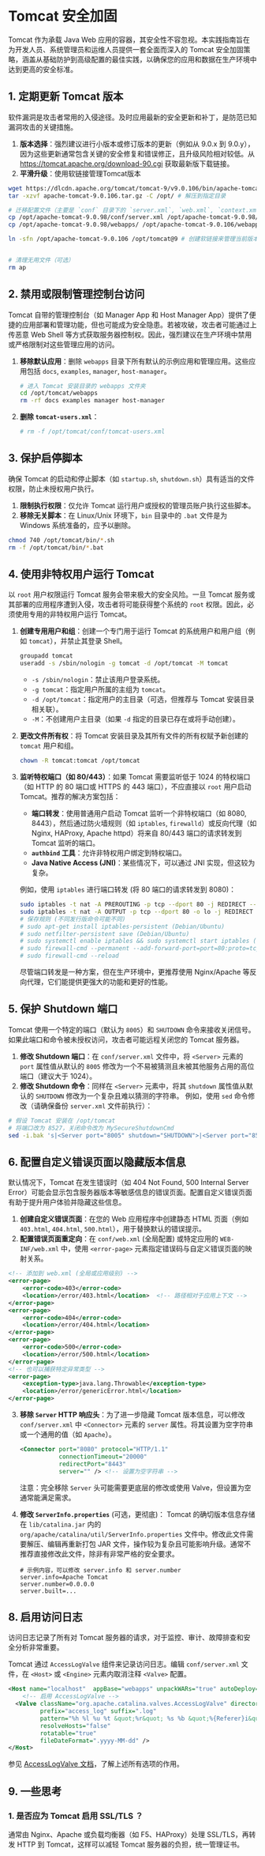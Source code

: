 # Tomcat 安全加固
Tomcat 作为承载 Java Web 应用的容器，其安全性不容忽视。本实践指南旨在为开发人员、系统管理员和运维人员提供一套全面而深入的 Tomcat 安全加固策略，涵盖从基础防护到高级配置的最佳实践，以确保您的应用和数据在生产环境中达到更高的安全标准。

## 1. 定期更新 Tomcat 版本
软件漏洞是攻击者常用的入侵途径。及时应用最新的安全更新和补丁，是防范已知漏洞攻击的关键措施。

1.  **版本选择**：强烈建议进行小版本或修订版本的更新（例如从 9.0.x 到 9.0.y），因为这些更新通常包含关键的安全修复和错误修正，且升级风险相对较低。从 https://tomcat.apache.org/download-90.cgi 获取最新版下载链接。
2.  **平滑升级**：使用软链接管理Tomcat版本

```bash
wget https://dlcdn.apache.org/tomcat/tomcat-9/v9.0.106/bin/apache-tomcat-9.0.106.tar.gz
tar -xzvf apache-tomcat-9.0.106.tar.gz -C /opt/ # 解压到指定目录

# 迁移配置文件（主要是 `conf` 目录下的 `server.xml`, `web.xml`, `context.xml` 等）和部署的应用程序（`webapps` 目录）
cp /opt/apache-tomcat-9.0.98/conf/server.xml /opt/apache-tomcat-9.0.98/conf/web.xml /opt/apache-tomcat-9.0.98/conf/context.xml /opt/apache-tomcat-9.0.106/conf/
cp /opt/apache-tomcat-9.0.98/webapps/ /opt/apache-tomcat-9.0.106/webapps/

ln -sfn /opt/apache-tomcat-9.0.106 /opt/tomcat@9 # 创建软链接来管理当前版本，便于平滑切换


# 清理无用文件（可选）
rm ap

```



## 2. 禁用或限制管理控制台访问

Tomcat 自带的管理控制台（如 Manager App 和 Host Manager App）提供了便捷的应用部署和管理功能，但也可能成为安全隐患。若被攻破，攻击者可能通过上传恶意 Web Shell 等方式获取服务器控制权。因此，强烈建议在生产环境中禁用或严格限制对这些管理应用的访问。

1.  **移除默认应用**：删除 `webapps` 目录下所有默认的示例应用和管理应用。这些应用包括 `docs`, `examples`, `manager`, `host-manager`。

    ```bash
    # 进入 Tomcat 安装目录的 webapps 文件夹
    cd /opt/tomcat/webapps
    rm -rf docs examples manager host-manager
    ```

2.  **删除 `tomcat-users.xml`**：
    ```bash
    # rm -f /opt/tomcat/conf/tomcat-users.xml
    ```

## 3. 保护启停脚本

确保 Tomcat 的启动和停止脚本（如 `startup.sh`, `shutdown.sh`）具有适当的文件权限，防止未授权用户执行。

1.  **限制执行权限**：仅允许 Tomcat 运行用户或授权的管理员账户执行这些脚本。
2.  **移除无关脚本**：在 Linux/Unix 环境下，`bin` 目录中的 `.bat` 文件是为 Windows 系统准备的，应予以删除。

```bash
chmod 740 /opt/tomcat/bin/*.sh
rm -f /opt/tomcat/bin/*.bat
```

## 4. 使用非特权用户运行 Tomcat

以 `root` 用户权限运行 Tomcat 服务会带来极大的安全风险。一旦 Tomcat 服务或其部署的应用程序遭到入侵，攻击者将可能获得整个系统的 `root` 权限。因此，必须使用专用的非特权用户运行 Tomcat。

1.  **创建专用用户和组**：创建一个专门用于运行 Tomcat 的系统用户和用户组（例如 `tomcat`），并禁止其登录 Shell。

    ```bash
    groupadd tomcat
    useradd -s /sbin/nologin -g tomcat -d /opt/tomcat -M tomcat
    ```
    *   `-s /sbin/nologin`：禁止该用户登录系统。
    *   `-g tomcat`：指定用户所属的主组为 `tomcat`。
    *   `-d /opt/tomcat`：指定用户的主目录（可选，但推荐与 Tomcat 安装目录相关联）。
    *   `-M`：不创建用户主目录（如果 `-d` 指定的目录已存在或将手动创建）。

2.  **更改文件所有权**：将 Tomcat 安装目录及其所有文件的所有权赋予新创建的 `tomcat` 用户和组。

    ```bash
    chown -R tomcat:tomcat /opt/tomcat
    ```

3.  **监听特权端口（如 80/443）**：如果 Tomcat 需要监听低于 1024 的特权端口（如 HTTP 的 80 端口或 HTTPS 的 443 端口），不应直接以 `root` 用户启动 Tomcat。推荐的解决方案包括：
    *   **端口转发**：使用普通用户启动 Tomcat 监听一个非特权端口（如 8080, 8443），然后通过防火墙规则（如 `iptables`, `firewalld`）或反向代理（如 Nginx, HAProxy, Apache httpd）将来自 80/443 端口的请求转发到 Tomcat 监听的端口。
    *   **`authbind` 工具**：允许非特权用户绑定到特权端口。
    *   **Java Native Access (JNI)**：某些情况下，可以通过 JNI 实现，但这较为复杂。

    例如，使用 `iptables` 进行端口转发 (将 80 端口的请求转发到 8080)：
    ```bash
    sudo iptables -t nat -A PREROUTING -p tcp --dport 80 -j REDIRECT --to-port 8080
    sudo iptables -t nat -A OUTPUT -p tcp --dport 80 -o lo -j REDIRECT --to-port 8080 # 本机访问也转发
    # 保存规则 (不同发行版命令可能不同)
    # sudo apt-get install iptables-persistent (Debian/Ubuntu)
    # sudo netfilter-persistent save (Debian/Ubuntu)
    # sudo systemctl enable iptables && sudo systemctl start iptables (CentOS/RHEL with iptables-services)
    # sudo firewall-cmd --permanent --add-forward-port=port=80:proto=tcp:toport=8080 (CentOS/RHEL with firewalld)
    # sudo firewall-cmd --reload
    ```
	尽管端口转发是一种方案，但在生产环境中，更推荐使用 Nginx/Apache 等反向代理，它们能提供更强大的功能和更好的性能。

## 5. 保护 Shutdown 端口

Tomcat 使用一个特定的端口（默认为 `8005`）和 `SHUTDOWN` 命令来接收关闭信号。如果此端口和命令被未授权访问，攻击者可能远程关闭您的 Tomcat 服务器。

1.  **修改 Shutdown 端口**：在 `conf/server.xml` 文件中，将 `<Server>` 元素的 `port` 属性值从默认的 `8005` 修改为一个不易被猜测且未被其他服务占用的高位端口（建议大于 1024）。
2.  **修改 Shutdown 命令**：同样在 `<Server>` 元素中，将其 `shutdown` 属性值从默认的 `SHUTDOWN` 修改为一个复杂且难以猜测的字符串。
例如，使用 `sed` 命令修改（请确保备份 `server.xml` 文件前执行）：
```bash
# 假设 Tomcat 安装在 /opt/tomcat
# 将端口改为 8527，关闭命令改为 MySecureShutdownCmd
sed -i.bak 's|<Server port="8005" shutdown="SHUTDOWN">|<Server port="8527" shutdown="MySecureShutdownCmd">|g' /opt/tomcat/conf/server.xml
```

## 6. 配置自定义错误页面以隐藏版本信息

默认情况下，Tomcat 在发生错误时（如 404 Not Found, 500 Internal Server Error）可能会显示包含服务器版本等敏感信息的错误页面。配置自定义错误页面有助于提升用户体验并隐藏这些信息。

1.  **创建自定义错误页面**：在您的 Web 应用程序中创建静态 HTML 页面（例如 `403.html`, `404.html`, `500.html`），用于替换默认的错误提示。
2.  **配置错误页面重定向**：在 `conf/web.xml` (全局配置) 或特定应用的 `WEB-INF/web.xml` 中，使用 `<error-page>` 元素指定错误码与自定义错误页面的映射关系。

```xml
<!-- 添加到 web.xml (全局或应用级别) -->
<error-page>
    <error-code>403</error-code>
    <location>/error/403.html</location>  <!-- 路径相对于应用上下文 -->
</error-page>
<error-page>
    <error-code>404</error-code>
    <location>/error/404.html</location>
</error-page>
<error-page>
    <error-code>500</error-code>
    <location>/error/500.html</location>
</error-page>
<!-- 也可以捕获特定异常类型 -->
<error-page>
    <exception-type>java.lang.Throwable</exception-type>
    <location>/error/genericError.html</location>
</error-page>
```

3.  **移除 `Server` HTTP 响应头**：为了进一步隐藏 Tomcat 版本信息，可以修改 `conf/server.xml` 中 `<Connector>` 元素的 `server` 属性。将其设置为空字符串或一个通用的值（如 `Apache`）。
    ```xml
    <Connector port="8080" protocol="HTTP/1.1"
               connectionTimeout="20000"
               redirectPort="8443"
               server="" /> <!-- 设置为空字符串 -->
    ```
    注意：完全移除 `Server` 头可能需要更底层的修改或使用 Valve，但设置为空通常能满足需求。

4.  **修改 `ServerInfo.properties`** (可选，更彻底)：
    Tomcat 的确切版本信息存储在 `lib/catalina.jar` 内的 `org/apache/catalina/util/ServerInfo.properties` 文件中。修改此文件需要解压、编辑再重新打包 JAR 文件，操作较为复杂且可能影响升级。通常不推荐直接修改此文件，除非有非常严格的安全要求。
    ```properties
    # 示例内容，可以修改 server.info 和 server.number
    server.info=Apache Tomcat
    server.number=0.0.0.0
    server.built=... 
    ```

## 8. 启用访问日志

访问日志记录了所有对 Tomcat 服务器的请求，对于监控、审计、故障排查和安全分析非常重要。

Tomcat 通过 `AccessLogValve` 组件来记录访问日志。编辑 `conf/server.xml` 文件，在 `<Host>` 或 `<Engine>` 元素内取消注释 `<Valve>` 配置。

```xml
<Host name="localhost"  appBase="webapps" unpackWARs="true" autoDeploy="true">
    <!-- 启用 AccessLogValve -->
  <Valve className="org.apache.catalina.valves.AccessLogValve" directory="logs"
         prefix="access_log" suffix=".log"
         pattern="%h %l %u %t &quot;%r&quot; %s %b &quot;%{Referer}i&quot; &quot;%{User-Agent}i&quot; %Dms"
         resolveHosts="false"
         rotatable="true"
         fileDateFormat=".yyyy-MM-dd" />
</Host>
```

参见 [AccessLogValve 文档](https://tomcat.apache.org/tomcat-9.0-doc/config/valve.html#Access_Log_Valve)，了解上述所有选项的作用。



## 9. 一些思考

### 1. 是否应为 Tomcat 启用 SSL/TLS ？

通常由 Nginx、Apache 或负载均衡器（如 F5、HAProxy）处理 SSL/TLS，再转发 HTTP 到 Tomcat，这样可以减轻 Tomcat 服务器的负担，统一管理证书。

